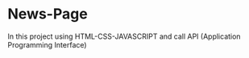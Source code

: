 # News-Page
In this project using HTML-CSS-JAVASCRIPT and call API (Application Programming Interface)
